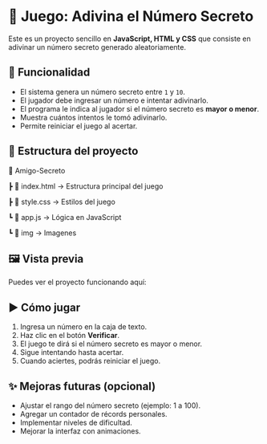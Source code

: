 # 🎲 Juego: Adivina el Número Secreto

Este es un proyecto sencillo en **JavaScript, HTML y CSS** que consiste en adivinar un número secreto generado aleatoriamente.

## 🚀 Funcionalidad

- El sistema genera un número secreto entre `1` y `10`.
- El jugador debe ingresar un número e intentar adivinarlo.
- El programa le indica al jugador si el número secreto es **mayor o menor**.
- Muestra cuántos intentos le tomó adivinarlo.
- Permite reiniciar el juego al acertar.

## 📂 Estructura del proyecto
📁 Amigo-Secreto

┣ 📄 index.html → Estructura principal del juego

┣ 📄 style.css → Estilos del juego

┗ 📄 app.js → Lógica en JavaScript

┗ 📄 img → Imagenes

## 🖼️ Vista previa

Puedes ver el proyecto funcionando aquí:  

## ▶️ Cómo jugar

1. Ingresa un número en la caja de texto.
2. Haz clic en el botón **Verificar**.
3. El juego te dirá si el número secreto es mayor o menor.
4. Sigue intentando hasta acertar.
5. Cuando aciertes, podrás reiniciar el juego.


## ✨ Mejoras futuras (opcional)

- Ajustar el rango del número secreto (ejemplo: 1 a 100).  
- Agregar un contador de récords personales.  
- Implementar niveles de dificultad.  
- Mejorar la interfaz con animaciones. 
